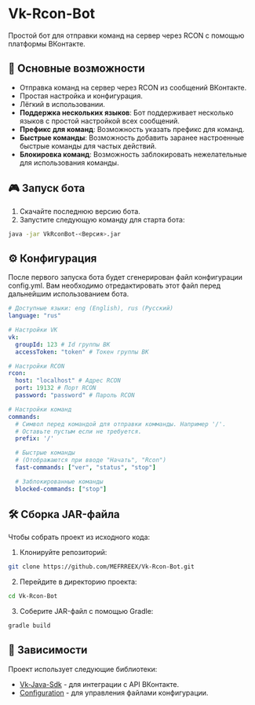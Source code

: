 # Vk-Rcon-Bot

Простой бот для отправки команд на сервер через RCON с помощью платформы ВКонтакте.

## 🚀 Основные возможности
- Отправка команд на сервер через RCON из сообщений ВКонтакте.
- Простая настройка и конфигурация.
- Лёгкий в использовании.
- **Поддержка нескольких языков**: Бот поддерживает несколько языков с простой настройкой всех сообщений.
- **Префикс для команд**: Возможность указать префикс для команд.
- **Быстрые команды**: Возможность добавить заранее настроенные быстрые команды для частых действий.
- **Блокировка команд**: Возможность заблокировать нежелательные для использования команды.


## 🎮 Запуск бота
1. Скачайте последнюю версию бота.
2. Запустите следующую команду для старта бота:
```bash
java -jar VkRconBot-<Версия>.jar
```

## ⚙️ Конфигурация
После первого запуска бота будет сгенерирован файл конфигурации config.yml. Вам необходимо отредактировать этот файл перед дальнейшим использованием бота.

```yaml
# Доступные языки: eng (English), rus (Русский)
language: "rus"

# Настройки VK
vk:
  groupId: 123 # Id группы ВК 
  accessToken: "token" # Токен группы ВК

# Настройки RCON
rcon:
  host: "localhost" # Адрес RCON
  port: 19132 # Порт RCON
  password: "password" # Пароль RCON

# Настройки команд
commands:
  # Символ перед командой для отправки комманды. Например '/'.
  # Оставьте пустым если не требуется.
  prefix: '/'

  # Быстрые команды
  # (Отображаются при вводе "Начать", "Rcon")
  fast-commands: ["ver", "status", "stop"]

  # Заблокированные команды
  blocked-commands: ["stop"]
```

## 🛠 Сборка JAR-файла
Чтобы собрать проект из исходного кода:
1. Клонируйте репозиторий:
```bash
git clone https://github.com/MEFRREEX/Vk-Rcon-Bot.git 
```
2. Перейдите в директорию проекта:
```bash
cd Vk-Rcon-Bot
```
3. Соберите JAR-файл с помощью Gradle:
```bash
gradle build
```

## 📄 Зависимости
Проект использует следующие библиотеки:   
- [Vk-Java-Sdk](https://github.com/VKCOM/vk-java-sdk) - для интеграции с API ВКонтакте.   
- [Configuration](https://github.com/MEFRREEX/Configuration) - для управления файлами конфигурации.